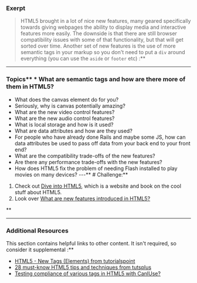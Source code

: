 ### Exerpt
>HTML5 brought in a lot of nice new features, many geared specifically towards giving webpages the ability to display media and interactive features more easily.  The downside is that there are still browser compatibility issues with some of that functionality, but that will get sorted over time.  Another set of new features is the use of more semantic tags in your markup so you don't need to put a `div` around everything (you can use the `aside` or `footer` etc) :**



---


### Topics** * What are semantic tags and how are there more of them in HTML5?
* What does the canvas element do for you?
* Seriously, why is canvas potentially amazing?
* What are the new video control features?
* What are the new audio control features?
* What is local storage and how is it used?
* What are data attributes and how are they used?
* For people who have already done Rails and maybe some JS, how can data attributes be used to pass off data from your back end to your front end?
* What are the compatibility trade-offs of the new features?
* Are there any performance trade-offs with the new features?
* How does HTML5 fix the problem of needing Flash installed to play movies on many devices?
---** # Challenge:** <div class="lesson-content__panel" markdown="1">
1. Check out [Dive into HTML5](http://diveintohtml5.it/), which is a website and book on the cool stuff about HTML5.
2. Look over [What are new features introduced in HTML5?](https://developer-interview.com/p/html-css/what-are-new-features-introduced-in-html5-57)
</div>** 

---


### Additional Resources
This section contains helpful links to other content. It isn't required, so consider it supplemental :**



* [HTML5 - New Tags (Elements) from tutorialspoint](https://www.tutorialspoint.com/html5/html5_new_tags.htm)
* [28 must-know HTML5 tips and techniques from tutsplus](https://code.tutsplus.com/tutorials/28-html5-features-tips-and-techniques-you-must-know--net-13520)
* [Testing compliance of various tags in HTML5 with CanIUse?](http://caniuse.com)
